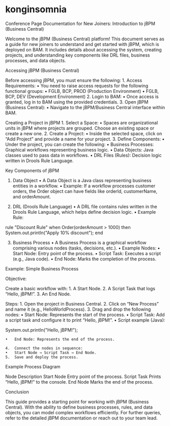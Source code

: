 # konginsomnia


Conference Page Documentation for New Joiners: Introduction to jBPM (Business Central)

Welcome to the jBPM (Business Central) platform! This document serves as a guide for new joiners to understand and get started with jBPM, which is deployed on BAM. It includes details about accessing the system, creating projects, and understanding key components like DRL files, business processes, and data objects.

Accessing jBPM (Business Central)

Before accessing jBPM, you must ensure the following:
	1.	Access Requirements:
	•	You need to raise access requests for the following functional groups:
	•	FGLB, BCP, PROD (Production Environment)
	•	FGLB, BCP, DEV (Development Environment)
	2.	Login to BAM:
	•	Once access is granted, log in to BAM using the provided credentials.
	3.	Open jBPM (Business Central):
	•	Navigate to the jBPM/Business Central interface within BAM.

Creating a Project in jBPM
	1.	Select a Space:
	•	Spaces are organizational units in jBPM where projects are grouped. Choose an existing space or create a new one.
	2.	Create a Project:
	•	Inside the selected space, click on “Add Project” and provide a name for your project.
	3.	Define Components:
	•	Under the project, you can create the following:
	•	Business Processes: Graphical workflows representing business logic.
	•	Data Objects: Java classes used to pass data in workflows.
	•	DRL Files (Rules): Decision logic written in Drools Rule Language.

Key Components of jBPM

1. Data Object
	•	A Data Object is a Java class representing business entities in a workflow.
	•	Example: If a workflow processes customer orders, the Order object can have fields like orderId, customerName, and orderAmount.

2. DRL (Drools Rule Language)
	•	A DRL file contains rules written in the Drools Rule Language, which helps define decision logic.
	•	Example Rule:

rule "Discount Rule"
when
    Order(orderAmount > 1000)
then
    System.out.println("Apply 10% discount");
end



3. Business Process
	•	A Business Process is a graphical workflow comprising various nodes (tasks, decisions, etc.).
	•	Example Nodes:
	•	Start Node: Entry point of the process.
	•	Script Task: Executes a script (e.g., Java code).
	•	End Node: Marks the completion of the process.

Example: Simple Business Process

Objective:

Create a basic workflow with:
	1.	A Start Node.
	2.	A Script Task that logs “Hello, jBPM!”.
	3.	An End Node.

Steps:
	1.	Open the project in Business Central.
	2.	Click on “New Process” and name it (e.g., HelloWorldProcess).
	3.	Drag and drop the following nodes:
	•	Start Node: Represents the start of the process.
	•	Script Task: Add a script task and configure it to print “Hello, jBPM!”.
	•	Script example (Java):

System.out.println("Hello, jBPM!");


	•	End Node: Represents the end of the process.

	4.	Connect the nodes in sequence:
	•	Start Node → Script Task → End Node.
	5.	Save and deploy the process.

Example Process Diagram

Node	Description
Start Node	Entry point of the process.
Script Task	Prints “Hello, jBPM!” to the console.
End Node	Marks the end of the process.

Conclusion

This guide provides a starting point for working with jBPM (Business Central). With the ability to define business processes, rules, and data objects, you can model complex workflows efficiently. For further queries, refer to the detailed jBPM documentation or reach out to your team lead.
